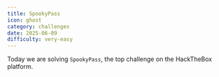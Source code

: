 ```yaml
---
title: SpookyPass
icon: ghost
category: challenges
date: 2025-06-09
difficulty: very-easy
---
```


Today we are solving `SpookyPass`, the top challenge on the HackTheBox platform.
